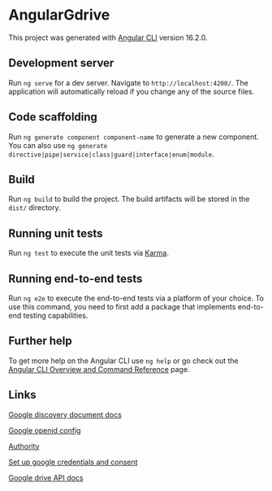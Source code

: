 # AngularGdrive

This project was generated with [Angular CLI](https://github.com/angular/angular-cli) version 16.2.0.

## Development server

Run `ng serve` for a dev server. Navigate to `http://localhost:4200/`. The application will automatically reload if you change any of the source files.

## Code scaffolding

Run `ng generate component component-name` to generate a new component. You can also use `ng generate directive|pipe|service|class|guard|interface|enum|module`.

## Build

Run `ng build` to build the project. The build artifacts will be stored in the `dist/` directory.

## Running unit tests

Run `ng test` to execute the unit tests via [Karma](https://karma-runner.github.io).

## Running end-to-end tests

Run `ng e2e` to execute the end-to-end tests via a platform of your choice. To use this command, you need to first add a package that implements end-to-end testing capabilities.

## Further help

To get more help on the Angular CLI use `ng help` or go check out the [Angular CLI Overview and Command Reference](https://angular.io/cli) page.


## Links

[Google discovery document docs](https://developers.google.com/identity/openid-connect/openid-connect#discovery)

[Google openid config](https://accounts.google.com/.well-known/openid-configuration)

[Authority](https://accounts.google.com)


[Set up google credentials and consent](https://console.cloud.google.com/apis/dashboard)


[Google drive API docs](https://developers.google.com/drive/api/reference/rest/v3?apix=true)